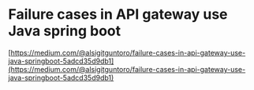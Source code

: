# Failure cases in API gateway use Java spring boot

[https://medium.com/@alsigitguntoro/failure-cases-in-api-gateway-use-java-springboot-5adcd35d9db1](https://medium.com/@alsigitguntoro/failure-cases-in-api-gateway-use-java-springboot-5adcd35d9db1)